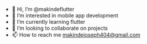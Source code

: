 - 👋 Hi, I’m @makindeflutter
- 👀 I’m interested in mobile app development
- 🌱 I’m currently learning flutter 
- 💞️ I’m looking to collaborate on  projects
- 📫 How to reach me makindejoseph404@gmail.com

<!---
makindeflutter/makindeflutter is a ✨ special ✨ repository because its `README.md` (this file) appears on your GitHub profile.
You can click the Preview link to take a look at your changes.
--->
